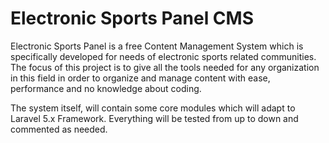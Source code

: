 # Electronic Sports Panel CMS

Electronic Sports Panel is a free Content Management System which is specifically developed for needs of electronic sports related communities. The focus of this project is to give all the tools needed for any organization in this field in order to organize and manage content with ease, performance and no knowledge about coding.

The system itself, will contain some core modules which will adapt to Laravel 5.x Framework. Everything will be tested from up to down and commented as needed.